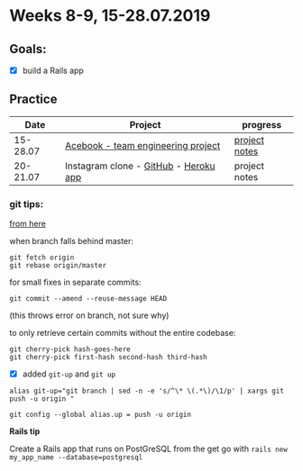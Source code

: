 # Weeks 8-9, 15-28.07.2019

## Goals: 

- [x] build a Rails app

## Practice

Date | Project | progress
--- | --- | ---
15-28.07 | [Acebook - team engineering project](https://github.com/bengscott2/acebook-livewire) | [project notes](https://github.com/aniasobo/portfolio/blob/master/challenges/acebook.md)
20-21.07 | Instagram clone - [GitHub](https://github.com/aniasobo/instagram-challenge) - [Heroku app](https://fauxtagram.herokuapp.com) | project notes

### git tips:

[from here](https://dev.to/antjanus/my-personal-git-tricks-cheatsheet-23j1)  

when branch falls behind master:

```
git fetch origin
git rebase origin/master
```

for small fixes in separate commits:

```
git commit --amend --reuse-message HEAD
```
(this throws error on branch, not sure why)

to only retrieve certain commits without the entire codebase:

```
git cherry-pick hash-goes-here
git cherry-pick first-hash second-hash third-hash
```

- [x] added `git-up` and `git up`

```
alias git-up="git branch | sed -n -e 's/^\* \(.*\)/\1/p' | xargs git push -u origin "

git config --global alias.up = push -u origin
```

**Rails tip**

Create a Rails app that runs on PostGreSQL from the get go with `rails new my_app_name --database=postgresql`
